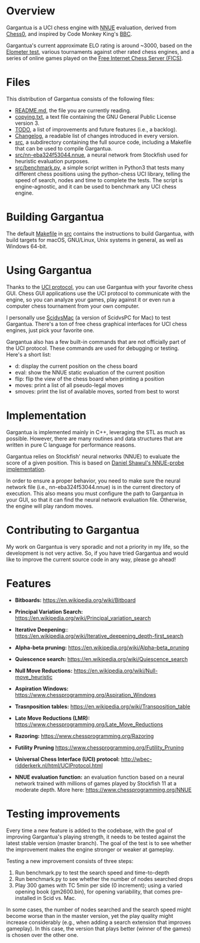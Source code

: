 # Overview
Gargantua is a UCI chess engine with [NNUE](https://www.chessprogramming.org/NNUE)
evaluation, derived from [Chess0](https://github.com/mkd/chess0), and inspired
by Code Monkey King's [BBC](https://github.com/maksimKorzh/bbc).

Gargantua's current approximate ELO rating is around ~3000, based on the
[Elometer test](http://www.elometer.net), various tournaments against other
rated chess engines, and a series of online games played on the
[Free Internet Chess Server (FICS)](https://www.freechess.org/).



# Files
This distribution of Gargantua consists of the following files:
- [README.md](https://github.com/mkd/gargantua/blob/master/README.md), the file
  you are currently reading.
- [copying.txt](https://github.com/mkd/gargantua/blob/master/copying.txt), a
  text file containing the GNU General Public License version 3.
- [TODO](https://github.com/mkd/gargantua/blob/master/TODO), a list of
  improvements and future features (i.e., a backlog).
- [Changelog](https://github.com/mkd/gargantua/blob/master/Changelog), a readable
  list of changes introduced in every version.
- [src](https://github.com/mkd/gargantua/blob/master/src), a subdirectory
  containing the full source code, including a Makefile that can be used
  to compile Gargantua.
- [src/nn-eba324f53044.nnue](https://github.com/mkd/gargantua/blob/master/src/nn-eba324f53044.nnue),
  a neural network from Stockfish used for heuristic evaluation purposes.
- [src/benchmark.py](https://github.com/mkd/gargantua/blob/master/src/benchmark.py),
  a simple script written in Python3 that tests many different chess positions
  using the python-chess UCI library, telling the speed of search, nodes and
  time to complete the tests. The script is engine-agnostic, and it can be 
  used to benchmark any UCI chess engine.



# Building Gargantua
The default [Makefile](https://github.com/gargantua/blob/master/src/Makefile)
in [src](https://github.com/mkd/gargantua/blob/master/src) contains the
instructions to build Gargantua, with build targets for macOS, GNU/Linux,
Unix systems in general, as well as Windows 64-bit.



# Using Gargantua
Thanks to the [UCI protocol](http://wbec-ridderkerk.nl/html/UCIProtocol.html),
you can use Gargantua with your favorite chess GUI.
Chess GUI applications use the UCI protocol to communicate with the engine, so
you can analyze your games, play against it or even run a computer chess
tournament from your own computer.

I personally use [ScidvsMac](http://scidvspc.sourceforge.net/) (a version
of ScidvsPC for Mac) to test Gargantua. There's a ton of free chess graphical
interfaces for UCI chess engines, just pick your favorite one.

Gargantua also has a few built-in commands that are not officially part of the
UCI protocol. These commands are used for debugging or testing. Here's a short 
list:
- d: display the current position on the chess board
- eval: show the NNUE static evaluation of the current position
- flip: flip the view of the chess board when printing a position
- moves: print a list of all pseudo-legal moves
- smoves: print the list of available moves, sorted from best to worst



# Implementation
Gargantua is implemented mainly in C++, leveraging the STL as much as possible.
However, there are many routines and data structures that are written in
pure C language for performance reasons.

Gargantua relies on Stockfish' neural networks (NNUE) to evaluate the score
of a given position. This is based on 
[Daniel Shawul's NNUE-probe implementation](https://github.com/dshawul/nnue-probe).


In order to ensure a proper behavior, you need to make sure the neural network
file (i.e., nn-eba324f53044.nnue) is in the current directory of execution. This
also means you must configure the path to Gargantua in your GUI, so that it can
find the neural network evaluation file. Otherwise, the engine will play random
moves.



# Contributing to Gargantua
My work on Gargantua is very sporadic and not a priority in my life, so the
development is not very active. So, if you have tried Gargantua and would like
to improve the current source code in any way, please go ahead!



# Features
- **Bitboards:** 
  https://en.wikipedia.org/wiki/Bitboard

- **Principal Variation Search:** 
  https://en.wikipedia.org/wiki/Principal_variation_search

- **Iterative Deepening:**:
  https://en.wikipedia.org/wiki/Iterative_deepening_depth-first_search

- **Alpha-beta pruning:**
  https://en.wikipedia.org/wiki/Alpha–beta_pruning
 
- **Quiescence search:**
  https://en.wikipedia.org/wiki/Quiescence_search

- **Null Move Reductions:** 
  https://en.wikipedia.org/wiki/Null-move_heuristic

- **Aspiration Windows:**
  https://www.chessprogramming.org/Aspiration_Windows

- **Trasnposition tables:** 
  https://en.wikipedia.org/wiki/Transposition_table

- **Late Move Reductions (LMR):** 
  https://www.chessprogramming.org/Late_Move_Reductions

- **Razoring:**
  https://www.chessprogramming.org/Razoring

- **Futility Pruning**
  https://www.chessprogramming.org/Futility_Pruning

- **Universal Chess Interface (UCI) protocol:**
  http://wbec-ridderkerk.nl/html/UCIProtocol.html

- **NNUE evaluation function:** an evaluation function based on a neural
  network trained with millions of games played by Stockfish 11 at a
  moderate depth. More here: https://www.chessprogramming.org/NNUE



# Testing improvements
Every time a new feature is added to the codebase, with the goal of improving 
Gargantua's playing strength, it needs to be tested against the latest stable
version (master branch). The goal of the test is to see whether the improvement
makes the engine stronger or weaker at gameplay.

Testing a new improvement consists of three steps:
1. Run benchmark.py to test the search speed and time-to-depth
2. Run benchmark.py to see whether the number of nodes searched drops
3. Play 300 games with TC 5min per side (0 increment); using a varied
   opening book (gm2600.bin), for opening variability, that comes pre-installed
   in Scid vs. Mac.

In some cases, the number of nodes searched and the search speed might become
worse than in the master version, yet the play quality might increase
considerably (e.g., when adding a search extension that improves gameplay).
In this case, the version that plays better (winner of the games) is chosen
over the other one.
